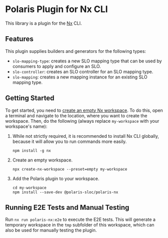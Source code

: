 # Polaris Plugin for Nx CLI

This library is a plugin for the [Nx](https://nx.dev) CLI.


## Features

This plugin supplies builders and generators for the following types:
* `slo-mapping-type`: creates a new SLO mapping type that can be used by consumers to apply and configure an SLO.
* `slo-controller`: creates an SLO controller for an SLO mapping type.
* `slo-mapping`: creates a new mapping instance for an existing SLO mapping type.


## Getting Started

To get started, you need to [create an empty Nx workspace](https://nx.dev/latest/node/getting-started/nx-setup).
To do this, open a terminal and navigate to the location, where you want to create the workspace.
Then, do the following (always replace `my-workspace` with your workspace's name):

1. While not strictly required, it is recommended to install Nx CLI globally, because it will allow you to run commands more easily.
    ```shell
    npm install -g nx
    ```

1. Create an empty workspace.
    ```shell
    npx create-nx-workspace --preset=empty my-workspace
    ```

1. Add the Polaris plugin to your workspace.
    ```shell
    cd my-workspace
    npm install --save-dev @polaris-sloc/polaris-nx
    ```




## Running E2E Tests and Manual Testing

Run `nx run polaris-nx:e2e` to execute the E2E tests.
This will generate a temporary workspace in the `tmp` subfolder of this workspace, which can also be used for manually testing the plugin.
